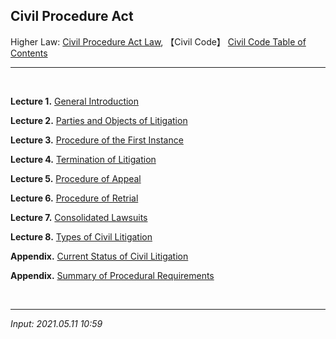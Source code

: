 ## **Civil Procedure Act**

Higher Law: [Civil Procedure Act Law](https://law.go.kr///), 【Civil Code】 [Civil Code Table of Contents](https://jb243.github.io/pages/1797)

---

<br>

**Lecture 1.** [General Introduction](https://jb243.github.io/pages/2090)

**Lecture 2.** [Parties and Objects of Litigation](https://jb243.github.io/pages/2093)

**Lecture 3.** [Procedure of the First Instance](https://jb243.github.io/pages/2094)

**Lecture 4.** [Termination of Litigation](https://jb243.github.io/pages/2095)

**Lecture 5.** [Procedure of Appeal](https://jb243.github.io/pages/2096)

**Lecture 6.** [Procedure of Retrial](https://jb243.github.io/pages/2097)

**Lecture 7.** [Consolidated Lawsuits](https://jb243.github.io/pages/2098)

**Lecture 8.** [Types of Civil Litigation](https://jb243.github.io/pages/2187)

**Appendix.** [Current Status of Civil Litigation](https://jb243.github.io/pages/2189)

**Appendix.** [Summary of Procedural Requirements](https://jb243.github.io/pages/2113)

<br>

---

_Input: 2021.05.11 10:59_